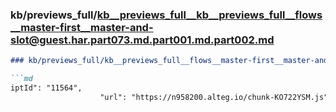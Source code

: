 ### kb/previews_full/kb__previews_full__kb__previews_full__flows__master-first__master-and-slot@guest.har.part073.md.part001.md.part002.md

```md
### kb/previews_full/kb__previews_full__flows__master-first__master-and-slot@guest.har.part073.md.part001.md (part 002)

```md
iptId": "11564",
                    "url": "https://n958200.alteg.io/chunk-KO722YSM.js",
       
```

```

```
